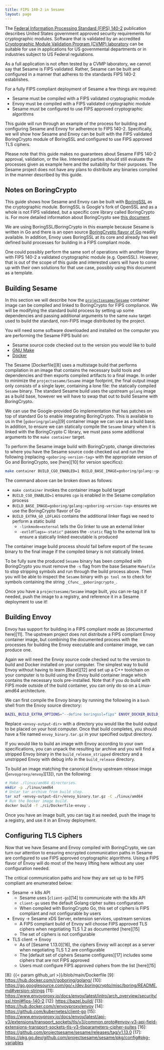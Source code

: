 ```yaml
---
title: FIPS 140-2 in Sesame
layout: page
---
```


The [Federal Information Processing Standard (FIPS) 140-2][0] publication describes United States government approved security requirements for cryptographic modules.
Software that is validated by an accredited [Cryptographic Module Validation Program (CVMP) laboratory][1] can be suitable for use in applications for US governmental departments or in industries subject to US Federal regulations.

As a full application is not often tested by a CVMP laboratory, we cannot say that Sesame is FIPS validated.
Rather, Sesame can be built and configured in a manner that adheres to the standards FIPS 140-2 establishes.

For a fully FIPS compliant deployment of Sesame a few things are required:
- Sesame must be compiled with a FIPS validated cryptographic module
- Envoy must be compiled with a FIPS validated cryptographic module
- Sesame must be configured to use FIPS approved cryptographic algorithms

This guide will run through an example of the process for building and configuring Sesame and Envoy for adherence to FIPS 140-2.
Specifically, we will show how Sesame and Envoy can be built with the FIPS validated BoringCrypto module of BoringSSL and configured to use FIPS approved TLS ciphers.

Please note that this guide makes no guarantees about Sesame FIPS 140-2 approval, validation, or the like.
Interested parties should still evaluate the processes given as example here and the suitability for their purposes.
The Sesame project does not have any plans to distribute any binaries compiled in the manner described by this guide.

## Notes on BoringCrypto

This guide shows how Sesame and Envoy can be built with [BoringSSL][2] as the cryptographic module.
BoringSSL is Google's fork of OpenSSL and as a whole is not FIPS validated, but a specific core library called BoringCrypto is.
For more detailed information about BoringCrypto see [this document][3].

We are using BoringSSL/BoringCrypto in this example because Sesame is written in Go and there is an open source [BoringCrypto flavor of Go][4] readily available.
In addition, Envoy uses BoringSSL at its core and already has well defined build processes for building in a FIPS compliant mode.

One could possibly perform the same sort of operations with another library with FIPS 140-2 a validated cryptographic module (e.g. OpenSSL).
However, that is out of the scope of this guide and interested users will have to come up with their own solutions for that use case, possibly using this document as a template.

## Building Sesame

In this section we will describe how the [`projectsesame/Sesame`][5] container image can be compiled and linked to BoringCrypto for FIPS compliance.
We will be modifying the standard build process by setting up some dependencies and passing additional arguments to the same `make` target used to build the standard, non-FIPS image distributed by the project.

You will need some software downloaded and installed on the computer you are performing the Sesame FIPS build on:
- Sesame source code checked out to the version you would like to build
- [GNU Make][6]
- [Docker][7]

The Sesame [Dockerfile][8] uses a multistage build that performs compilation in an image that contains the necessary build tools and dependencies and then exports compiled artifacts to a final image.
In order to minimize the `projectsesame/Sesame` image footprint, the final output image only consists of a single layer, containing a lone file: the statically compiled `Sesame` binary.
The standard Sesame build uses the upstream `golang` image as a build base, however we will have to swap that out to build Sesame with BoringCrypto.

We can use the Google-provided Go implementation that has patches on top of standard Go to enable integrating BoringCrypto.
This is available to us in the [`goboring/golang`][9] container image we can use as a build base.
In addition, to ensure we can statically compile the `Sesame` binary when it is linked with the BoringCrypto C library, we must pass some additional arguments to the `make container` target.

To perform the Sesame image build with BoringCrypto, change directories to where you have the Sesame source code checked out and run the following (replacing `<goboring-version-tag>` with the appropriate version of Go and BoringCrypto, see [here][10] for version specifics):

```bash
make container BUILD_CGO_ENABLED=1 BUILD_BASE_IMAGE=goboring/golang:<goboring-version-tag> BUILD_EXTRA_GO_LDFLAGS="-linkmode=external -extldflags=-static"
```

The command above can be broken down as follows:
- `make container` invokes the container image build target
- `BUILD_CGO_ENABLED=1` ensures `cgo` is enabled in the Sesame compilation process
- `BUILD_BASE_IMAGE=goboring/golang:<goboring-version-tag>` ensures we use the BoringCrypto flavor of Go
- `BUILD_EXTRA_GO_LDFLAGS` contains the additional linker flags we need to perform a static build
  - `-linkmode=external` tells the Go linker to use an external linker
  - `-extldflags=-static"` passes the `-static` flag to the external link to ensure a statically linked executable is produced

The container image build process should fail before export of the `Sesame` binary to the final image if the compiled binary is not statically linked.

To be fully sure the produced `Sesame` binary has been compiled with BoringCrypto you must remove the `-s` flag from the base Sesame `Makefile` to stop stripping symbols and run through the build process above.
Then you will be able to inspect the `Sesame` binary with `go tool nm` to check for symbols containing the string `_Cfunc__goboringcrypto_`.

Once you have a `projectsesame/Sesame` image built, you can re-tag it if needed, push the image to a registry, and reference it in a Sesame deployment to use it!

## Building Envoy

Envoy has support for building in a FIPS compliant mode as [documented here][11].
The upstream project does not distribute a FIPS compliant Envoy container image, but combining the documented process with the processes for building the Envoy executable and container image, we can produce one.

Again we will need the Envoy source code checked out to the version to build and Docker installed on your computer.
The simplest way to build Envoy without having to learn [Bazel][12] and set up a C++ toolchain on your computer is to build using the Envoy build container image which contains the necessary tools pre-installed.
Note that if you do build with FIPS mode outside of the build container, you can only do so on a Linux-amd64 architecture.

We can first compile the Envoy binary by running the following in a `bash` shell from the Envoy source directory:

```bash
BAZEL_BUILD_EXTRA_OPTIONS="--define boringssl=fips" ENVOY_DOCKER_BUILD_DIR=<envoy-output-dir> ./ci/run_envoy_docker.sh './ci/do_ci.sh bazel.release.server_only'
```

Replace `<envoy-output-dir>` with a directory you would like the build output to be placed on your host computer.
Once that build completes, you should have a file named `envoy_binary.tar.gz` in your specified output directory.

If you would like to build an image with Envoy according to your own specifications, you can unpack the resulting tar archive and you will find a stripped Envoy binary in the `build_release_stripped` directory and a unstripped Envoy with debug info in the `build_release` directory.

To build an image matching the canonical Envoy upstream release image ([`envoyproxy/envoy`][13]), run the following:

```bash
# Make ./linux/amd64 directories.
mkdir -p ./linux/amd64
# Untar tar archive from build step.
tar xzf <envoy-output-dir>/envoy_binary.tar.gz -C ./linux/amd64
# Run the Docker image build.
docker build -f ./ci/Dockerfile-envoy .
```

Once you have an image built, you can tag it as needed, push the image to a registry, and use it in an Envoy deployment.

## Configuring TLS Ciphers

Now that we have Sesame and Envoy compiled with BoringCrypto, we can turn our attention to ensuring encrypted communication paths in Sesame are configured to use FIPS approved cryptographic algorithms.
Using a FIPS flavor of Envoy will do most of the heavy lifting here without any user configuration needed.

The critical communication paths and how they are set up to be FIPS compliant are enumerated below:
- Sesame -> k8s API
  - Sesame uses [`client-go`][14] to communicate with the k8s API
  - `client-go` uses the default Golang cipher suites configuration
  - When compiled with BoringCrypto Go, this set of ciphers is FIPS compliant and not configurable by users
- Envoy -> Sesame xDS Server, extension services, upstream services
  - A FIPS compliant build of Envoy will choose FIPS approved TLS ciphers when negotiating TLS 1.2 as documented [here][15]
  - The set of ciphers is not configurable
- TLS client -> Envoy
  - As of [Sesame 1.13.0][16], the ciphers Envoy will accept as a server when negotiating TLS 1.2 are configurable
  - The [default set of ciphers Sesame configures][17] includes some ciphers that are not FIPS approved
  - Users must configure FIPS approved ciphers from the list [here][15]

[0]: https://csrc.nist.gov/publications/detail/fips/140/2/final
[1]: https://csrc.nist.gov/projects/testing-laboratories
[2]: https://boringssl.googlesource.com/boringssl/
[3]: https://boringssl.googlesource.com/boringssl/+/master/crypto/fipsmodule/FIPS.md
[4]: https://go.googlesource.com/go/+/dev.boringcrypto/README.boringcrypto.md
[5]: https://hub.docker.com/r/projectsesame/Sesame
[6]: https://www.gnu.org/software/make/
[7]: https://www.docker.com/
[8]: {{< param github_url >}}/blob/main/Dockerfile
[9]: https://hub.docker.com/r/goboring/golang/
[10]: https://go.googlesource.com/go/+/dev.boringcrypto/misc/boring/README.md#version-strings
[11]: https://www.envoyproxy.io/docs/envoy/latest/intro/arch_overview/security/ssl.html#fips-140-2
[12]: https://bazel.build/
[13]: https://hub.docker.com/r/envoyproxy/envoy
[14]: https://github.com/kubernetes/client-go
[15]: https://www.envoyproxy.io/docs/envoy/latest/api-v3/extensions/transport_sockets/tls/v3/common.proto#envoy-v3-api-field-extensions-transport-sockets-tls-v3-tlsparameters-cipher-suites
[16]: https://github.com/projectsesame/sesame/releases/tag/v1.13.0
[17]: https://pkg.go.dev/github.com/projectsesame/sesame/pkg/config#pkg-variables
